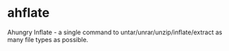 # ahflate

Ahungry Inflate - a single command to untar/unrar/unzip/inflate/extract 
as many file types as possible.
